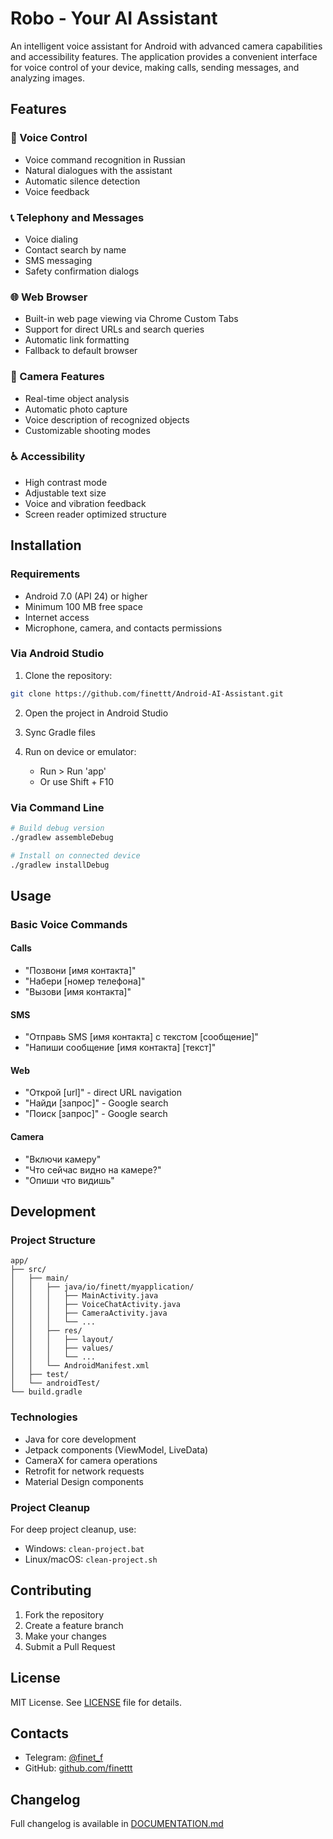 # Robo - Your AI Assistant

An intelligent voice assistant for Android with advanced camera capabilities and accessibility features. The application provides a convenient interface for voice control of your device, making calls, sending messages, and analyzing images.

## Features

### 🎤 Voice Control
- Voice command recognition in Russian
- Natural dialogues with the assistant
- Automatic silence detection
- Voice feedback

### 📞 Telephony and Messages
- Voice dialing
- Contact search by name
- SMS messaging
- Safety confirmation dialogs

### 🌐 Web Browser
- Built-in web page viewing via Chrome Custom Tabs
- Support for direct URLs and search queries
- Automatic link formatting
- Fallback to default browser

### 📸 Camera Features
- Real-time object analysis
- Automatic photo capture
- Voice description of recognized objects
- Customizable shooting modes

### ♿ Accessibility
- High contrast mode
- Adjustable text size
- Voice and vibration feedback
- Screen reader optimized structure

## Installation

### Requirements
- Android 7.0 (API 24) or higher
- Minimum 100 MB free space
- Internet access
- Microphone, camera, and contacts permissions

### Via Android Studio
1. Clone the repository:
```bash
git clone https://github.com/finettt/Android-AI-Assistant.git
```

2. Open the project in Android Studio

3. Sync Gradle files

4. Run on device or emulator:
   - Run > Run 'app'
   - Or use Shift + F10

### Via Command Line
```bash
# Build debug version
./gradlew assembleDebug

# Install on connected device
./gradlew installDebug
```

## Usage

### Basic Voice Commands

#### Calls
- "Позвони [имя контакта]"
- "Набери [номер телефона]"
- "Вызови [имя контакта]"

#### SMS
- "Отправь SMS [имя контакта] с текстом [сообщение]"
- "Напиши сообщение [имя контакта] [текст]"

#### Web
- "Открой [url]" - direct URL navigation
- "Найди [запрос]" - Google search
- "Поиск [запрос]" - Google search

#### Camera
- "Включи камеру"
- "Что сейчас видно на камере?"
- "Опиши что видишь"

## Development

### Project Structure
```
app/
├── src/
│   ├── main/
│   │   ├── java/io/finett/myapplication/
│   │   │   ├── MainActivity.java
│   │   │   ├── VoiceChatActivity.java
│   │   │   ├── CameraActivity.java
│   │   │   └── ...
│   │   ├── res/
│   │   │   ├── layout/
│   │   │   ├── values/
│   │   │   └── ...
│   │   └── AndroidManifest.xml
│   ├── test/
│   └── androidTest/
└── build.gradle
```

### Technologies
- Java for core development
- Jetpack components (ViewModel, LiveData)
- CameraX for camera operations
- Retrofit for network requests
- Material Design components

### Project Cleanup
For deep project cleanup, use:
- Windows: `clean-project.bat`
- Linux/macOS: `clean-project.sh`

## Contributing

1. Fork the repository
2. Create a feature branch
3. Make your changes
4. Submit a Pull Request

## License

MIT License. See [LICENSE](LICENSE) file for details.

## Contacts

- Telegram: [@finet_f](https://t.me/finet_f)
- GitHub: [github.com/finettt](https://github.com/finettt)

## Changelog

Full changelog is available in [DOCUMENTATION.md](DOCUMENTATION.md#history-of-changes)
